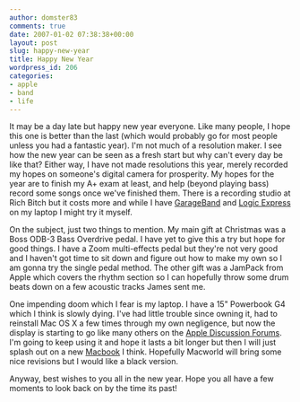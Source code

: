 ```yaml
---
author: domster83
comments: true
date: 2007-01-02 07:38:38+00:00
layout: post
slug: happy-new-year
title: Happy New Year
wordpress_id: 206
categories:
- apple
- band
- life
---
```


It may be a day late but happy new year everyone. Like many people, I hope this one is better than the last (which would probably go for most people unless you had a fantastic year).
I'm not much of a resolution maker. I see how the new year can be seen as a fresh start but why can't every day be like that? Either way, I have not made resolutions this year, merely recorded my hopes on someone's digital camera for prosperity. My hopes for the year are to finish my A+ exam at least, and help (beyond playing bass) record some songs once we've finished them. There is a recording studio at Rich Bitch but it costs more and while I have [GarageBand](http://www.apple.com/garageband) and [Logic Express](http://www.apple.com/logicexpress) on my laptop I might try it myself.




On the subject, just two things to mention. My main gift at Christmas was a Boss ODB-3 Bass Overdrive pedal. I have yet to give this a try but hope for good things. I have a Zoom multi-effects pedal but they're not very good and I haven't got time to sit down and figure out how to make my own so I am gonna try the single pedal method. The other gift was a JamPack from Apple which covers the rhythm section so I can hopefully throw some drum beats down on a few acoustic tracks James sent me.




One impending doom which I fear is my laptop. I have a 15" Powerbook G4 which I think is slowly dying. I've had little trouble since owning it, had to reinstall Mac OS X a few times through my own negligence, but now the display is starting to go like many others on the [Apple Discussion Forums](http://discussions.apple.com). I'm going to keep using it and hope it lasts a bit longer but then I will just splash out on a new [Macbook](http://www.apple.com/macbook) I think. Hopefully Macworld will bring some nice revisions but I would like a black version.




Anyway, best wishes to you all in the new year. Hope you all have a few moments to look back on by the time its past!
